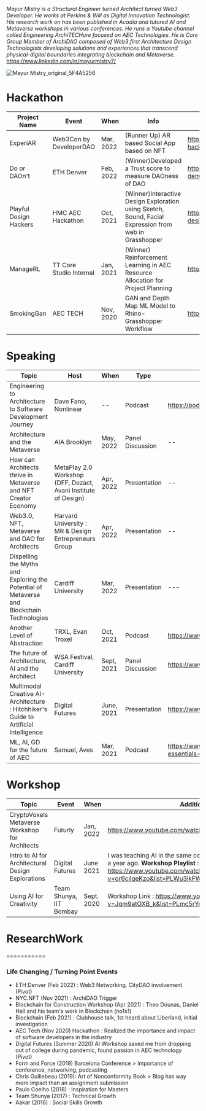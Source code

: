 *Mayur Mistry is a Structural Engineer turned Architect turned Web3 Developer. He works at Perkins & Will as Digital Innovation Technologist. His research work on has been published in Acadia and tutored AI and Metaverse workshops in various conferences. He runs a Youtube channel called Engineering ArchiTECHure focused on AEC Technologies. He is Core Group Member of ArchiDAO composed of Web3 first Architecture Design Technologists developing solutions and experiences that transcend physical-digital boundaries integrating blockchain and Metaverse.*
https://www.linkedin.com/in/mayurmistry7/

![Mayur Mistry_original_5F4A5256](https://user-images.githubusercontent.com/7644450/166610979-4d6b7382-a051-4b56-bafe-cef1b2cf6a16.jpg)

# Hackathon

| Project Name | Event |  When | Info | Repo | Hack Demo |
| --- | --- | --- | --- | --- | --- | 
| ExperiAR | Web3Con by DeveloperDAO | Mar, 2022 | (Runner Up) AR based Social App based on NFT | https://github.com/Robert336/web3con-hackathon-team-experiential | https://www.youtube.com/watch?v=Jpvk7MtuBNs | 
| Do or DAOn't | ETH Denver | Feb, 2022 | (Winner)Developed a Trust score to measure DAOness of DAO | https://github.com/Mistrymm7/eth-denver-do-or-daont | https://www.youtube.com/watch?v=CHh42sgrQMI&t=260s |
| Playful Design Hackers | HMC AEC Hackathon | Oct, 2021 | (Winner)Interactive Design Exploration using Sketch, Sound, Facial Expression from web in Grasshopper | https://github.com/Mistrymm7/playful-design-hackers-hmc-hackathon | *To upload on YT* |
| ManageRL | TT Core Studio Internal | Jan, 2021 | (Winner) Reinforcement Learning in AEC Resource Allocation for Project Planning | https://github.com/enmerk4r/ManageRL | https://www.youtube.com/watch?v=0HvgXHyGPcM&t=3s | 
| SmokingGan | AEC TECH | Nov, 2020 | GAN and Depth Map ML Model to Rhino-Grasshopper Workflow  | https://github.com/enmerk4r/SmokingGAN | https://www.youtube.com/watch?v=O3lCP6BBAY8 |

# Speaking

| Topic | Host | When | Type | Additional Info |
| --- | --- | --- | --- | -- |
| Engineering to Architecture to Software Development Journey | Dave Fano, Nonlinear | -- | Podcast | https://podcasts.apple.com/us/podcast/nonlinear/id1528865860 |  
| Architecture and the Metaverse | AIA Brooklyn | May, 2022 | Panel Discussion | -- |
| How can Architects thrive in Metaverse and NFT Creator Economy | MetaPlay 2.0 Workshop (DFF, Dezact, Avani Institute of Design) | Apr, 2022 | Presentation | -- |
| Web3.0, NFT, Metaverse and DAO for Architects | Harvard University : MR & Design Entrepreneurs Group | Apr, 2022 | Presentation | -- |
| Dispelling the Myths and Exploring the Potential of Metaverse and Blockchain Technologies | Cardiff University | Mar, 2022 | Presentation | --- | 
| Another Level of Abstraction | TRXL, Evan Troxel | Oct, 2021 | Podcast | https://www.trxl.co/blog/trxl-058 |
| The future of Architecture, AI and the Architect | WSA Festival, Cardiff University | Sept, 2021 | Panel Discussion | https://www.youtube.com/watch?v=NDn90w9Tfis |
| Multimodal Creative AI-Architecture : Hitchhiker's Guide to Artificial Intelligence | Digital Futures | June, 2021 | Presentation | https://www.youtube.com/watch?v=N1JbnJO6t0U&t=41s |
| ML, AI, GD for the future of AEC | Samuel, Aves| Mar, 2021 | Podcast | https://www.a-ves.mx/podcast/episode/c2bdef8a/the-essentials-of-technology-for-aec |

# Workshop

| Topic | Event | When |  Additional Info |
| --- | --- | --- | --- | 
| CryptoVoxels Metaverse Workshop for Architects | Futurly | Jan, 2022 | https://www.youtube.com/watch?v=jrK3EINyF3Y&t=1214s |
| Intro to AI for Architectural Design Explorations | Digital Futures | June 2021 | I was teaching AI in the same conference where I learnt about AI a year ago. **Workshop Playlist** : https://www.youtube.com/watch?v=or6cilqeKzo&list=PLWu3lkFWPBHnyn_jVtl2aTL8CQFyrMa_k |
| Using AI for Creativity | Team Shunya, IIT Bombay | Sept. 2020 | Workshop Link : https://www.youtube.com/watch?v=Jqm9atOXB_k&list=PLmc5rYq_qgXTXclSELKOfXh6UtRgnx07d |

# ResearchWork  



===========
### Life Changing / Turning Point Events

* ETH Denver (Feb 2022) : Web3 Networking, CityDAO involvement (Pivot)
* NYC.NFT (Nov 2021) : ArchiDAO Trigger
* Blockchain for Construction Workshop (Apr 2021) : Theo Dounas, Daniel Hall and his team's work in Blockchain (no1s1)
* Blockchain (Feb 2021) : Clubhouse talk, 1st heard about Liberland, initial investigation 
* AEC Tech (Nov 2020) Hackathon : Realized the importance and impact of software developers in the industry
* Digital Futures (Summer 2020) AI Workshop saved me from dropping out of college during pandemic, found passion in AEC technology (Pivot)
* Form and Force (2019) Barcelona Conference > Importance of conference, networking, podcasting
* Chris Gulliebeau (2019): Art of Nonconformity Book > Blog has way more impact than an assignment submission
* Paulo Coelho (2018) : Inspiration for Masters
* Team Shunya (2017) : Technical Growth
* Aakar (2016) : Social Skills Growth


